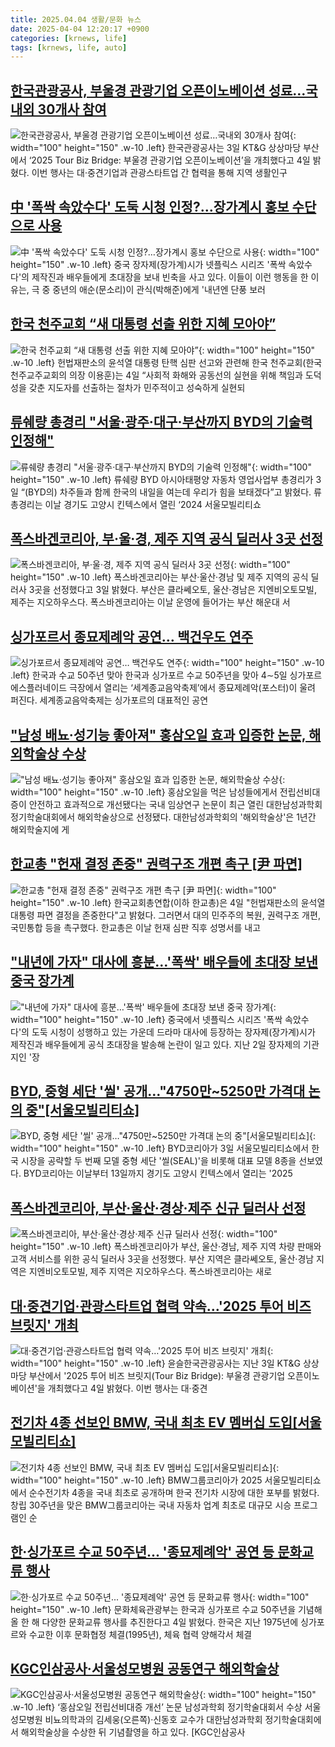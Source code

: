 ```yaml
---
title: 2025.04.04 생활/문화 뉴스
date: 2025-04-04 12:20:17 +0900
categories: [krnews, life]
tags: [krnews, life, auto]
---
```

## [한국관광공사, 부울경 관광기업 오픈이노베이션 성료…국내외 30개사 참여](https://n.news.naver.com/mnews/article/277/0005572913)

![한국관광공사, 부울경 관광기업 오픈이노베이션 성료…국내외 30개사 참여](https://mimgnews.pstatic.net/image/origin/277/2025/04/04/5572913.jpg?type=nf220_150){: width="100" height="150" .w-10 .left}
한국관광공사는 3일 KT&G 상상마당 부산에서 ‘2025 Tour Biz Bridge: 부울경 관광기업 오픈이노베이션’을 개최했다고 4일 밝혔다. 이번 행사는 대·중견기업과 관광스타트업 간 협력을 통해 지역 생활인구

## [中 '폭싹 속았수다' 도둑 시청 인정?…장가계시 홍보 수단으로 사용](https://n.news.naver.com/mnews/article/138/0002194063)

![中 '폭싹 속았수다' 도둑 시청 인정?…장가계시 홍보 수단으로 사용](https://mimgnews.pstatic.net/image/origin/138/2025/04/04/2194063.jpg?type=nf220_150){: width="100" height="150" .w-10 .left}
중국 장자제(장가계)시가 넷플릭스 시리즈 '폭싹 속았수다'의 제작진과 배우들에게 초대장을 보내 빈축을 사고 있다. 이들이 이런 행동을 한 이유는, 극 중 중년의 애순(문소리)이 관식(박해준)에게 '내년엔 단풍 보러

## [한국 천주교회 “새 대통령 선출 위한 지혜 모아야”](https://n.news.naver.com/mnews/article/666/0000068966)

![한국 천주교회 “새 대통령 선출 위한 지혜 모아야”](https://mimgnews.pstatic.net/image/origin/666/2025/04/04/68966.jpg?type=nf220_150){: width="100" height="150" .w-10 .left}
헌법재판소의 윤석열 대통령 탄핵 심판 선고와 관련해 한국 천주교회(한국천주교주교회의 의장 이용훈)는 4일 “사회적 화해와 공동선의 실현을 위해 책임과 도덕성을 갖춘 지도자를 선출하는 절차가 민주적이고 성숙하게 실현되

## [류쉐량 총경리 "서울·광주·대구·부산까지 BYD의 기술력 인정해"](https://n.news.naver.com/mnews/article/011/0004469663)

![류쉐량 총경리 "서울·광주·대구·부산까지 BYD의 기술력 인정해"](https://mimgnews.pstatic.net/image/origin/011/2025/04/03/4469663.jpg?type=nf220_150){: width="100" height="150" .w-10 .left}
류쉐량 BYD 아시아태평양 자동차 영업사업부 총경리가 3일 “(BYD의) 차주들과 함께 한국의 내일을 여는데 우리가 힘을 보태겠다”고 밝혔다. 류 총경리는 이날 경기도 고양시 킨텍스에서 열린 ‘2024 서울모빌리티쇼

## [폭스바겐코리아, 부·울·경, 제주 지역 공식 딜러사 3곳 선정](https://n.news.naver.com/mnews/article/001/0015309596)

![폭스바겐코리아, 부·울·경, 제주 지역 공식 딜러사 3곳 선정](https://mimgnews.pstatic.net/image/origin/001/2025/04/03/15309596.jpg?type=nf220_150){: width="100" height="150" .w-10 .left}
폭스바겐코리아는 부산·울산·경남 및 제주 지역의 공식 딜러사 3곳을 선정했다고 3일 밝혔다. 부산은 클라쎄오토, 울산·경남은 지엔비오토모빌, 제주는 지오하우스다. 폭스바겐코리아는 이날 운영에 들어가는 부산 해운대 서

## [싱가포르서 종묘제례악 공연… 백건우도 연주](https://n.news.naver.com/mnews/article/021/0002700928)

![싱가포르서 종묘제례악 공연… 백건우도 연주](https://mimgnews.pstatic.net/image/origin/021/2025/04/04/2700928.jpg?type=nf220_150){: width="100" height="150" .w-10 .left}
한국과 수교 50주년 맞아 한국과 싱가포르 수교 50주년을 맞아 4∼5일 싱가포르 에스플러네이드 극장에서 열리는 ‘세계종교음악축제’에서 종묘제례악(포스터)이 울려 퍼진다. 세계종교음악축제는 싱가포르의 대표적인 공연

## ["남성 배뇨·성기능 좋아져" 홍삼오일 효과 입증한 논문, 해외학술상 수상](https://n.news.naver.com/mnews/article/008/0005175407)

!["남성 배뇨·성기능 좋아져" 홍삼오일 효과 입증한 논문, 해외학술상 수상](https://mimgnews.pstatic.net/image/origin/008/2025/04/03/5175407.jpg?type=nf220_150){: width="100" height="150" .w-10 .left}
홍삼오일을 먹은 남성들에게서 전립선비대증이 안전하고 효과적으로 개선됐다는 국내 임상연구 논문이 최근 열린 대한남성과학회 정기학술대회에서 해외학술상으로 선정됐다. 대한남성과학회의 '해외학술상'은 1년간 해외학술지에 게

## [한교총 "헌재 결정 존중" 권력구조 개편 촉구 [尹 파면]](https://n.news.naver.com/mnews/article/003/0013164262)

![한교총 "헌재 결정 존중" 권력구조 개편 촉구 [尹 파면]](https://mimgnews.pstatic.net/image/origin/003/2025/04/04/13164262.jpg?type=nf220_150){: width="100" height="150" .w-10 .left}
한국교회총연합(이하 한교총)은 4일 "헌법재판소의 윤석열 대통령 파면 결정을 존중한다"고 밝혔다. 그러면서 대의 민주주의 복원, 권력구조 개편, 국민통합 등을 촉구했다. 한교총은 이날 헌재 심판 직후 성명서를 내고

## ["내년에 가자" 대사에 흥분…'폭싹' 배우들에 초대장 보낸 중국 장가계](https://n.news.naver.com/mnews/article/277/0005572463)

!["내년에 가자" 대사에 흥분…'폭싹' 배우들에 초대장 보낸 중국 장가계](https://mimgnews.pstatic.net/image/origin/277/2025/04/03/5572463.jpg?type=nf220_150){: width="100" height="150" .w-10 .left}
중국에서 넷플릭스 시리즈 '폭싹 속았수다'의 도둑 시청이 성행하고 있는 가운데 드라마 대사에 등장하는 장자제(장가계)시가 제작진과 배우들에게 공식 초대장을 발송해 논란이 일고 있다. 지난 2일 장자제의 기관지인 '장

## [BYD, 중형 세단 '씰' 공개…"4750만~5250만 가격대 논의 중"[서울모빌리티쇼]](https://n.news.naver.com/mnews/article/277/0005572349)

![BYD, 중형 세단 '씰' 공개…"4750만~5250만 가격대 논의 중"[서울모빌리티쇼]](https://mimgnews.pstatic.net/image/origin/277/2025/04/03/5572349.jpg?type=nf220_150){: width="100" height="150" .w-10 .left}
BYD코리아가 3일 서울모빌리티쇼에서 한국 시장을 공략할 두 번째 모델 중형 세단 '씰(SEAL)'을 비롯해 대표 모델 8종을 선보였다. BYD코리아는 이날부터 13일까지 경기도 고양시 킨텍스에서 열리는 '2025

## [폭스바겐코리아, 부산·울산·경상·제주 신규 딜러사 선정](https://n.news.naver.com/mnews/article/030/0003300089)

![폭스바겐코리아, 부산·울산·경상·제주 신규 딜러사 선정](https://mimgnews.pstatic.net/image/origin/030/2025/04/03/3300089.jpg?type=nf220_150){: width="100" height="150" .w-10 .left}
폭스바겐코리아가 부산, 울산·경남, 제주 지역 차량 판매와 고객 서비스를 위한 공식 딜러사 3곳을 선정했다. 부산 지역은 클라쎄오토, 울산·경남 지역은 지엔비오토모빌, 제주 지역은 지오하우스다. 폭스바겐코리아는 새로

## [대·중견기업·관광스타트업 협력 약속…'2025 투어 비즈 브릿지' 개최](https://n.news.naver.com/mnews/article/421/0008173010)

![대·중견기업·관광스타트업 협력 약속…'2025 투어 비즈 브릿지' 개최](https://mimgnews.pstatic.net/image/origin/421/2025/04/04/8173010.jpg?type=nf220_150){: width="100" height="150" .w-10 .left}
윤슬한국관광공사는 지난 3일 KT&G 상상마당 부산에서 '2025 투어 비즈 브릿지(Tour Biz Bridge): 부울경 관광기업 오픈이노베이션'을 개최했다고 4일 밝혔다. 이번 행사는 대·중견

## [전기차 4종 선보인 BMW, 국내 최초 EV 멤버십 도입[서울모빌리티쇼]](https://n.news.naver.com/mnews/article/277/0005572671)

![전기차 4종 선보인 BMW, 국내 최초 EV 멤버십 도입[서울모빌리티쇼]](https://mimgnews.pstatic.net/image/origin/277/2025/04/03/5572671.jpg?type=nf220_150){: width="100" height="150" .w-10 .left}
BMW그룹코리아가 2025 서울모빌리티쇼에서 순수전기차 4종을 국내 최초로 공개하며 한국 전기차 시장에 대한 포부를 밝혔다. 창립 30주년을 맞은 BMW그룹코리아는 국내 자동차 업계 최초로 대규모 시승 프로그램인 순

## [한·싱가포르 수교 50주년... '종묘제례악' 공연 등 문화교류 행사](https://n.news.naver.com/mnews/article/014/0005331182)

![한·싱가포르 수교 50주년... '종묘제례악' 공연 등 문화교류 행사](https://mimgnews.pstatic.net/image/origin/014/2025/04/04/5331182.jpg?type=nf220_150){: width="100" height="150" .w-10 .left}
문화체육관광부는 한국과 싱가포르 수교 50주년을 기념해 올 한 해 다양한 문화교류 행사를 추진한다고 4일 밝혔다. 한국은 지난 1975년에 싱가포르와 수교한 이후 문화협정 체결(1995년), 체육 협력 양해각서 체결

## [KGC인삼공사·서울성모병원 공동연구 해외학술상](https://n.news.naver.com/mnews/article/016/0002452776)

![KGC인삼공사·서울성모병원 공동연구 해외학술상](https://mimgnews.pstatic.net/image/origin/016/2025/04/04/2452776.jpg?type=nf220_150){: width="100" height="150" .w-10 .left}
‘홍삼오일 전립선비대증 개선’ 논문 남성과학회 정기학술대회서 수상 서울성모병원 비뇨의학과의 김세웅(오른쪽)·신동호 교수가 대한남성과학회 정기학술대회에서 해외학술상을 수상한 뒤 기념촬영을 하고 있다. [KGC인삼공사

